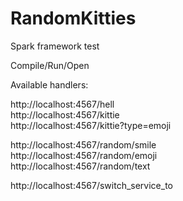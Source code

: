 # RandomKitties
Spark framework test

Compile/Run/Open

Available handlers:

http://localhost:4567/hell  
http://localhost:4567/kittie  
http://localhost:4567/kittie?type=emoji  
  
http://localhost:4567/random/smile  
http://localhost:4567/random/emoji  
http://localhost:4567/random/text  

http://localhost:4567/switch_service_to